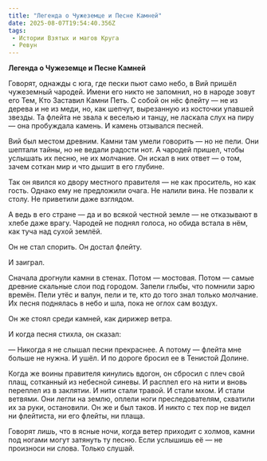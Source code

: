 ```yaml
---
title: "Легенда о Чужеземце и Песне Камней"
date: 2025-08-07T19:54:40.356Z
tags:
 - Истории Взятых и магов Круга
 - Ревун
---
```


**Легенда о Чужеземце и Песне Камней**

Говорят, однажды с юга, где пески пьют само небо, в Вий пришёл
чужеземный чародей. Имени его никто не запомнил, но в народе зовут его
Тем, Кто Заставил Камни Петь. С собой он нёс флейту — не из дерева и не
из меди, но, как шепчут, вырезанную из косточки упавшей звезды. Та
флейта не звала к веселью и танцу, не ласкала слух на пиру — она
пробуждала камень. И камень отзывался песней.

Вий был местом древним. Камни там умели говорить — но не пели. Они
шептали тайны, но не ведали радости нот. А чародей пришел, чтобы
услышать их песню, не их молчание. Он искал в них ответ — о том, зачем
соткан мир и что дышит в его глубине.

Так он явился ко двору местного правителя — не как проситель, но как
гость. Однако ему не предложили очага. Не налили вина. Не позвали к
столу. Не приветили даже взглядом.

А ведь в его стране — да и во всякой честной земле — не отказывают в
хлебе даже врагу. Чародей не поднял голоса, но обида встала в нём, как
туча над сухой землёй.

Он не стал спорить. Он достал флейту.

И заиграл.

Сначала дрогнули камни в стенах. Потом — мостовая. Потом — самые древние
скальные слои под городом. Запели глыбы, что помнили зарю времён. Пели
утёс и валун, пели и те, кто до того знал только молчание. Их песня
поднялась в небо и шла, пока не оглох сам воздух.

Он же стоял среди камней, как дирижер ветра.

И когда песня стихла, он сказал:

— Никогда я не слышал песни прекраснее. А потому — флейта мне больше не
нужна. И ушёл. И по дороге бросил ее в Тенистой Долине.

Когда же воины правителя кинулись вдогон, он сбросил с плеч свой плащ,
сотканный из небесной синевы. И расплел его на нити и вновь переплел из
в заклятии. И нити стали травой. И стали мхом. И стали ветвями. Они
легли на землю, оплели ноги преследователям, схватили их за руки,
остановили. Он же и был таков. И никто с тех пор не видел ни флейтиста,
ни его флейты, ни плаща.

Говорят лишь, что в ясные ночи, когда ветер приходит с холмов, камни под
ногами могут затянуть ту песню. Если услышишь её — не произноси ни
слова. Только слушай.
